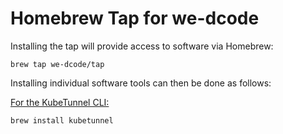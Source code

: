 # Homebrew Tap for we-dcode

Installing the tap will provide access to software via Homebrew:

```console
brew tap we-dcode/tap
```

Installing individual software tools can then be done as follows:

[For the KubeTunnel CLI:](https://github.com/we-dcode/kubetunnel)
```console
brew install kubetunnel
```
